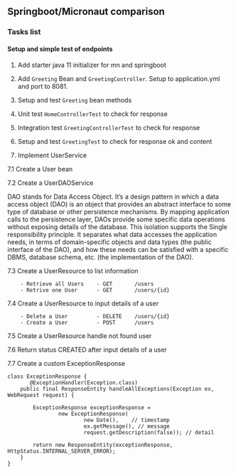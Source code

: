 ## Springboot/Micronaut comparison

### Tasks list
#### Setup and simple test of endpoints

1. Add starter java 11 initializer for mn and springboot

2. Add `Greeting` Bean and `GreetingController`. Setup to application.yml and port to 8081.

3. Setup and test `Greeting` bean methods

4. Unit test `HomeControllerTest` to check for response

5. Integration test `GreetingControllerTest` to check for response

6. Setup and test `GreetingTest` to check for response ok and content

7. Implement UserService
   
7.1 Create a User bean

7.2 Create a UserDAOService
   
   DAO stands for Data Access Object. It’s a design pattern in which a data access object (DAO) 
   is an object that provides an abstract interface to some type of database or other persistence
   mechanisms. By mapping application calls to the persistence layer, DAOs provide some specific 
   data operations without exposing details of the database. This isolation supports the Single 
   responsibility principle. It separates what data accesses the application needs, in terms of 
   domain-specific objects and data types (the public interface of the DAO), and how these needs 
   can be satisfied with a specific DBMS, database schema, etc. (the implementation of the DAO).
   
7.3 Create a UserResource to list information
```
    - Retrieve all Users    - GET       /users
    - Retrive one User      - GET       /users/{id}
```
7.4 Create a UserResource to input details of a user
```
    - Delete a User         - DELETE    /users/{id}
    - Create a User         - POST      /users
```
7.5 Create a UserResource handle not found user

7.6 Return status CREATED after input details of a user

7.7 Create a custom ExceptionResponse
```
class ExceptionResponse {
       @ExceptionHandler(Exception.class)
    public final ResponseEntity handleAllExceptions(Exception ex, WebRequest request) {

        ExceptionResponse exceptionResponse =
                new ExceptionResponse(
                        new Date(),    // timestamp
                        ex.getMessage(), // message
                        request.getDescription(false)); // detail

        return new ResponseEntity(exceptionResponse, HttpStatus.INTERNAL_SERVER_ERROR);
    }
}
```